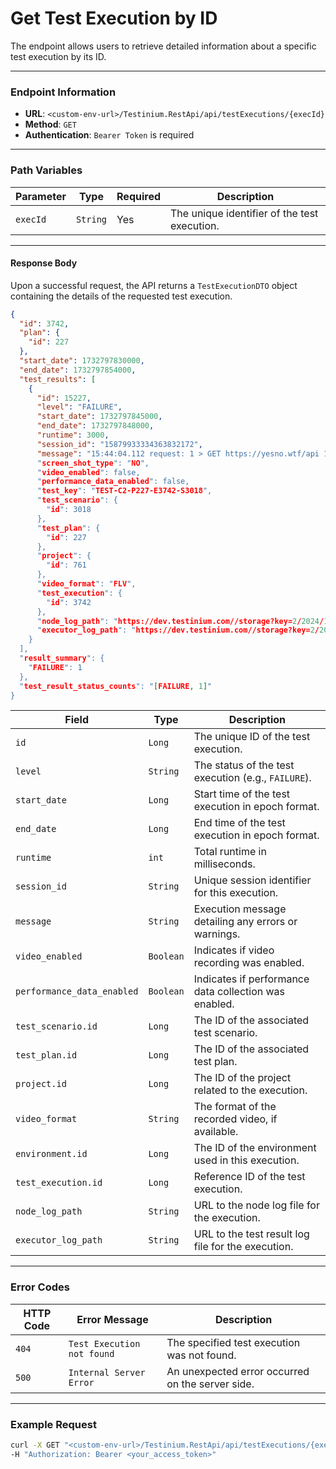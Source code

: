 # Get Test Execution by ID

The endpoint allows users to retrieve detailed information about a specific test execution by its ID.

***

### Endpoint Information

* **URL**: `<custom-env-url>/Testinium.RestApi/api/testExecutions/{execId}`
* **Method**: `GET`
* **Authentication**: `Bearer Token` is required

***

### Path Variables

| Parameter | Type     | Required | Description                                  |
| --------- | -------- | -------- | -------------------------------------------- |
| `execId`  | `String` | Yes      | The unique identifier of the test execution. |

***

#### Response Body

Upon a successful request, the API returns a `TestExecutionDTO` object containing the details of the requested test execution.

```json
{
  "id": 3742,
  "plan": {
    "id": 227
  },
  "start_date": 1732797830000,
  "end_date": 1732797854000,
  "test_results": [
    {
      "id": 15227,
      "level": "FAILURE",
      "start_date": 1732797845000,
      "end_date": 1732797848000,
      "runtime": 3000,
      "session_id": "15879933334363832172",
      "message": "15:44:04.112 request: 1 > GET https://yesno.wtf/api 1 > Host: yesno.wtf 1 > Connection: Keep-Alive 1 > User-Agent: Apache-HttpClient/4.5.13 (Java/11.0.25) 1 > Accept-Encoding: gzip,deflate 15:44:04.752 response time in milliseconds: 593 1 < 200 1 < Content-Type: application/json; charset=utf-8 1 < Transfer-Encoding: chunked 1 < Connection: keep-alive 1 < Status: 200 OK 1 < Cache-Control: max-age=0, private, must-revalidate 1 < Access-Control-Allow-Origin: * 1 < X-XSS-Protection: 1; mode=block 1 < X-Request-Id: f0a3c0cf-f1fb-44bf-9e2c-9f5f9d2c74f3 1 < ETag: "370a7d197e34c7bedd782d73b01526b8" 1 < X-Frame-Options: SAMEORIGIN 1 < X-Runtime: 0.002104 1 < X-Content-Type-Options: nosniff 1 < Access-Control-Request-Method: * 1 < Date: Thu, 28 Nov 2024 11:34:25 GMT 1 < X-Powered-By: Phusion Passenger 6.0.4 1 < Server: nginx/1.17.3 + Phusion Passenger 6.0.4 {"image":"https://yesno.wtf/assets/no/17-829284e9dd894ce9fb65fbe86d2e382c.gif","answer":"no","forced":false} 15:44:04.773 retry condition not satisfied: response.answer == 'yes1' 15:44:04.774 sleeping before retry #1 15:44:05.776 request: 2 > GET https://yesno.wtf/api 2 > Host: yesno.wtf 2 > Connection: Keep-Alive 2 > User-Agent: Apache-HttpClient/4.5.13 (Java/11.0.25) 2 > Accept-Encoding: gzip,deflate 15:44:05.913 response time in milliseconds: 136 2 < 200 2 < Content-Type: application/json; charset=utf-8 2 < Transfer-Encoding: chunked 2 < Connection: keep-alive 2 < Status: 200 OK 2 < Cache-Control: max-age=0, private, must-revalidate 2 < Access-Control-Allow-Origin: * 2 < X-XSS-Protection: 1; mode=block 2 < X-Request-Id: b168a91c-552f-4759-95f2-729c2bd01223 2 < ETag: "8946c2cbd4f744b0abf9b8ae654a182c" 2 < X-Frame-Options: SAMEORIGIN 2 < X-Runtime: 0.002276 2 < X-Content-Type-Options: nosniff 2 < Access-Control-Request-Method: * 2 < Date: Thu, 28 Nov 2024 11:34:26 GMT 2 < X-Powered-By: Phusion Passenger 6.0.4 2 < Server: nginx/1.17.3 + Phusion Passenger 6.0.4 {"image":"https://yesno.wtf/assets/yes/5-64c2804cc480",
      "screen_shot_type": "NO",
      "video_enabled": false,
      "performance_data_enabled": false,
      "test_key": "TEST-C2-P227-E3742-S3018",
      "test_scenario": {
        "id": 3018
      },
      "test_plan": {
        "id": 227
      },
      "project": {
        "id": 761
      },
      "video_format": "FLV",
      "test_execution": {
        "id": 3742
      },
      "node_log_path": "https://dev.testinium.com//storage?key=2/2024/11/28/15879933334363832172/node.log",
      "executor_log_path": "https://dev.testinium.com//storage?key=2/2024/11/28/15879933334363832172/testResult.log"
    }
  ],
  "result_summary": {
    "FAILURE": 1
  },
  "test_result_status_counts": "[FAILURE, 1]"
}
```

| Field                      | Type      | Description                                           |
| -------------------------- | --------- | ----------------------------------------------------- |
| `id`                       | `Long`    | The unique ID of the test execution.                  |
| `level`                    | `String`  | The status of the test execution (e.g., `FAILURE`).   |
| `start_date`               | `Long`    | Start time of the test execution in epoch format.     |
| `end_date`                 | `Long`    | End time of the test execution in epoch format.       |
| `runtime`                  | `int`     | Total runtime in milliseconds.                        |
| `session_id`               | `String`  | Unique session identifier for this execution.         |
| `message`                  | `String`  | Execution message detailing any errors or warnings.   |
| `video_enabled`            | `Boolean` | Indicates if video recording was enabled.             |
| `performance_data_enabled` | `Boolean` | Indicates if performance data collection was enabled. |
| `test_scenario.id`         | `Long`    | The ID of the associated test scenario.               |
| `test_plan.id`             | `Long`    | The ID of the associated test plan.                   |
| `project.id`               | `Long`    | The ID of the project related to the execution.       |
| `video_format`             | `String`  | The format of the recorded video, if available.       |
| `environment.id`           | `Long`    | The ID of the environment used in this execution.     |
| `test_execution.id`        | `Long`    | Reference ID of the test execution.                   |
| `node_log_path`            | `String`  | URL to the node log file for the execution.           |
| `executor_log_path`        | `String`  | URL to the test result log file for the execution.    |

***

### Error Codes

| HTTP Code | Error Message              | Description                                      |
| --------- | -------------------------- | ------------------------------------------------ |
| `404`     | `Test Execution not found` | The specified test execution was not found.      |
| `500`     | `Internal Server Error`    | An unexpected error occurred on the server side. |

***

### Example Request

```bash
curl -X GET "<custom-env-url>/Testinium.RestApi/api/testExecutions/{execId}" \
-H "Authorization: Bearer <your_access_token>"
```
